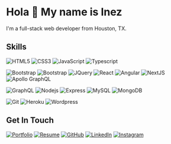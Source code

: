 # Hola 👋 My name is Inez
I'm a full-stack web developer from Houston, TX.


## Skills

<!-- #### Languages -->
![HTML5](https://img.shields.io/badge/-HTML5-white?style=flat&logo=html5)
![CSS3](https://img.shields.io/badge/-CSS3-white?style=flat&logo=css3&logoColor=264de4)
![JavaScript](https://img.shields.io/badge/-JavaScript-white?style=flat&logo=javascript)
![Typescript](https://img.shields.io/badge/-TypeScript-white?style=flat&logo=typescript)

<!-- #### Front End Tools -->
![Bootstrap](https://img.shields.io/badge/-Bootstrap-white?style=flat&logo=bootstrap)
![Bootstrap](https://img.shields.io/badge/-Tailwind-white?style=flat&logo=tailwindcss)
![JQuery](https://img.shields.io/badge/-JQuery-white?style=flat&logo=jquery&logoColor=0769ad)
![React](https://img.shields.io/badge/-React-white?style=flat&logo=react)
![Angular](https://img.shields.io/badge/-Angular-white?style=flat&logo=angular&logoColor=dd1b16)
![NextJS](https://img.shields.io/badge/-NextJS-white?style=flat&logo=nextdotjs&logoColor=black)
![Apollo GraphQL](https://img.shields.io/badge/-Apollo%20GraphQL-white?style=flat&logo=apollographql&logoColor=black)

<!-- #### Back End Tools -->
![GraphQL](https://img.shields.io/badge/-GraphQL-white?style=flat&logo=graphql&logoColor=e535ab)
![Nodejs](https://img.shields.io/badge/-Nodejs-white?style=flat&logo=Node.js)
![Express](https://img.shields.io/badge/-Express-white?style=flat&logo=express&logoColor=black)
![MySQL](https://img.shields.io/badge/-MySQL-white?style=flat&logo=mysql)
![MongoDB](https://img.shields.io/badge/-MongoDB-white?style=flat&logo=mongodb)

<!-- #### Technologies -->
![Git](https://img.shields.io/badge/-Git-white?style=flat&logo=git)
![Heroku](https://img.shields.io/badge/-Heroku-white?style=flat&logo=heroku&logoColor=6567a5)
![Wordpress](https://img.shields.io/badge/-Wordpress-white?style=flat&logo=wordpress&logoColor=21759b)

## Get In Touch
<!-- #### [Portfolio](https://inescandon.vercel.app/)
#### [LinkedIn](https://www.linkedin.com/in/iescandon/)
#### [Instagram](https://www.instagram.com/inescandon/) -->
<!-- <p align="center"> -->
<p>
  <a href="https://inescandon.vercel.app/" target="_blank"><img src="imgs/portfolio.svg" alt="Portfolio"></a>
  <a href="https://drive.google.com/file/d/1q5DfZGa9opI0e52uByB0jCVLsrzPr23F/view?usp=sharing" target="_blank"><img src="imgs/resume.svg" alt="Resume"></a>
  <a href="https://github.com/iescandon" target="_blank"><img src="imgs/github.svg" alt="GitHub"></a>
  <a href="https://www.linkedin.com/in/iescandon/" target="_blank"><img src="imgs/linkedin.svg" alt="LinkedIn"></a>
  <a href="https://www.instagram.com/inescandon/" target="_blank"><img src="imgs/instagram.svg" alt="Instagram"></a>
</p>
